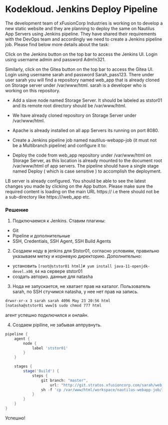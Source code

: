 # Kodekloud. Jenkins Deploy Pipeline

The development team of xFusionCorp Industries is working on to develop a new static website and they are planning to deploy the same on Nautilus App Servers using Jenkins pipeline. They have shared their requirements with the DevOps team and accordingly we need to create a Jenkins pipeline job. Please find below more details about the task:


Click on the Jenkins button on the top bar to access the Jenkins UI. Login using username admin and password Adm!n321.

Similarly, click on the Gitea button on the top bar to access the Gitea UI. Login using username sarah and password Sarah_pass123. There under user sarah you will find a repository named web_app that is already cloned on Storage server under /var/www/html. sarah is a developer who is working on this repository.

* Add a slave node named Storage Server. It should be labeled as ststor01 and its remote root directory should be /var/www/html.

* We have already cloned repository on Storage Server under /var/www/html.

* Apache is already installed on all app Servers its running on port 8080.

* Create a Jenkins pipeline job named nautilus-webapp-job (it must not be a Multibranch pipeline) and configure it to:

* Deploy the code from web_app repository under /var/www/html on Storage Server, as this location is already mounted to the document root /var/www/html of app servers. The pipeline should have a single stage named Deploy ( which is case sensitive ) to accomplish the deployment.

LB server is already configured. You should be able to see the latest changes you made by clicking on the App button. Please make sure the required content is loading on the main URL https://<LBR-URL> i.e there should not be a sub-directory like https://<LBR-URL>/web_app etc.


### Решение

1. Подключаемся к Jenkins. Ставим плагины:
 - Git
 - Pipeline и дополнительные
 - SSH, Credentials, SSH Agent, SSH Build Agents

2. Создаем ноду в jenkins для Ststor01, согласно условиям, правильно указываем метку и корневую директорию. Дополнительно:
 - установить `[root@ststor01 html]# yum install java-11-openjdk-devel.x86_64` на сервере ststor01
 - создать авториз. данные для natasha

3. Нода не запускается, не хватает прав на каталог. Пользователь sarah, по SSH стучимся natasha, у нее нет прав на запись.

```bash
drwxr-xr-x 3 sarah sarah 4096 May 23 20:56 html
[natasha@ststor01 www]$ sudo chmod 777 html
```
агент успешно подключился и онлайн.

4. Создаем pipiline, не забывая аппрувнуть.
```groovy
pipeline {
    agent {
        node {
            label 'ststor01'
        }
    }

    stages {
        stage('Build') {
            steps {
                git branch: "master",
                    url: "http://git.stratos.xfusioncorp.com/sarah/web_app.git"
                sh -f 'cp /var/www/html/workspace/nautilus-webapp-job/index.html /var/www/html/index.html'
            }
        }
    }
}
```
Успешно!
